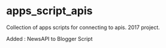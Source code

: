 # apps_script_apis
Collection of apps scripts for connecting to apis. 2017 project.



Added : NewsAPI to Blogger Script 
